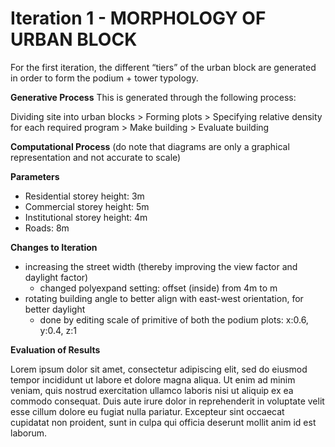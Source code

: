 
# Iteration 1 - MORPHOLOGY OF URBAN BLOCK

For the first iteration, the different “tiers” of the urban block are generated in order to form the podium + tower typology.


__Generative Process__
This is generated through the following process:

Dividing site into urban blocks > Forming plots > Specifying relative density for each required program > Make building > Evaluate building

__Computational Process__
(do note that diagrams are only a graphical representation and not accurate to scale)

__Parameters__
* Residential storey height: 3m
* Commercial storey height: 5m
* Institutional storey height: 4m
* Roads: 8m

__Changes to Iteration__ 
* increasing the street width (thereby improving the view factor and daylight factor)
  * changed polyexpand setting: offset (inside) from 4m to m
* rotating building angle to better align with east-west orientation, for better daylight
 	* done by editing scale of primitive of both the podium plots: x:0.6, y:0.4, z:1

__Evaluation of Results__

Lorem ipsum dolor sit amet, consectetur adipiscing elit, sed do eiusmod tempor incididunt ut labore et dolore magna aliqua. Ut enim ad minim veniam, quis nostrud exercitation ullamco laboris nisi ut aliquip ex ea commodo consequat. Duis aute irure dolor in reprehenderit in voluptate velit esse cillum dolore eu fugiat nulla pariatur. Excepteur sint occaecat cupidatat non proident, sunt in culpa qui officia deserunt mollit anim id est laborum.
